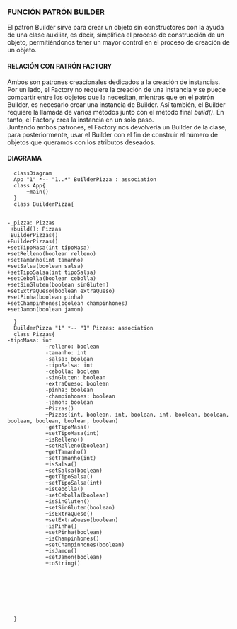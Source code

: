 ### FUNCIÓN PATRÓN  BUILDER
El patrón Builder sirve para crear un objeto sin constructores con la ayuda de una
clase auxiliar, es decir, simplifica el proceso de construcción de un objeto, permitiéndonos
tener un mayor control en el proceso de creación
de un objeto.

#### RELACIÓN CON PATRÓN FACTORY
Ambos son patrones creacionales dedicados a la creación
de instancias. <br>Por un lado, el Factory no requiere la
creación de una instancia y se puede compartir entre los
objetos que la necesitan, mientras que en el patrón
Builder, es necesario crear una instancia de Builder. 
Así también, el Builder requiere la llamada de 
varios métodos junto con el método final *build()*. En tanto, el Factory crea la instancia en un solo paso.<br>
Juntando ambos patrones, el Factory nos devolvería 
un Builder de la clase, para posteriormente,
usar el Builder con el fin de construir el número
de objetos que queramos con los atributos deseados.

#### DIAGRAMA

```mermaid
  classDiagram
  App "1" *-- "1..*" BuilderPizza : association
  class App{
      +main()
  }
  class BuilderPizza{
            
             
-_pizza: Pizzas
 +build(): Pizzas
 BuilderPizzas()
+BuilderPizzas()
+setTipoMasa(int tipoMasa)
+setRelleno(boolean relleno)
+setTamanho(int tamanho)
+setSalsa(boolean salsa)
+setTipoSalsa(int tipoSalsa)
+setCebolla(boolean cebolla)
+setSinGluten(boolean sinGluten)
+setExtraQueso(boolean extraQueso)
+setPinha(boolean pinha)
+setChampinhones(boolean champinhones)
+setJamon(boolean jamon)

  }
  BuilderPizza "1" *-- "1" Pizzas: association
  class Pizzas{
-tipoMasa: int
            -relleno: boolean
            -tamanho: int
            -salsa: boolean
            -tipoSalsa: int
            -cebolla: boolean
            -sinGluten: boolean
            -extraQueso: boolean
            -pinha: boolean
            -champinhones: boolean
            -jamon: boolean
            +Pizzas()
            +Pizzas(int, boolean, int, boolean, int, boolean, boolean, boolean, boolean, boolean, boolean)
            +getTipoMasa()
            +setTipoMasa(int)
            +isRelleno()
            +setRelleno(boolean)
            +getTamanho()
            +setTamanho(int)
            +isSalsa()
            +setSalsa(boolean)
            +getTipoSalsa()
            +setTipoSalsa(int)
            +isCebolla()
            +setCebolla(boolean)
            +isSinGluten()
            +setSinGluten(boolean)
            +isExtraQueso()
            +setExtraQueso(boolean)
            +isPinha()
            +setPinha(boolean)
            +isChampinhones()
            +setChampinhones(boolean)
            +isJamon()
            +setJamon(boolean)
            +toString()






  
  
  }
  
```


